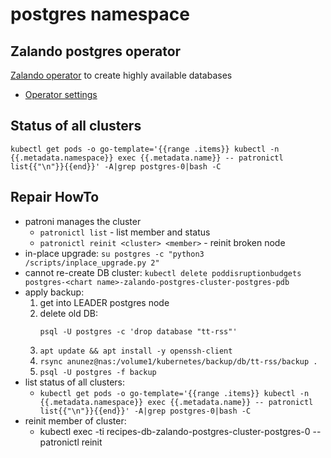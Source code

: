 # postgres namespace

## Zalando postgres operator

[Zalando operator](https://github.com/zalando/postgres-operator) to create highly available databases

* [Operator settings](operator.yaml)

## Status of all clusters

`kubectl get pods -o go-template='{{range .items}} kubectl -n {{.metadata.namespace}} exec {{.metadata.name}} -- patronictl list{{"\n"}}{{end}}' -A|grep postgres-0|bash -C`

## Repair HowTo

- patroni manages the cluster
  - `patronictl list` - list member and status
  - `patronictl reinit <cluster> <member>` - reinit broken node
- in-place upgrade: `su postgres -c "python3 /scripts/inplace_upgrade.py 2"`
- cannot re-create DB cluster: `kubectl delete poddisruptionbudgets postgres-<chart name>-zalando-postgres-cluster-postgres-pdb`
- apply backup:
  1. get into LEADER postgres node
  2. delete old DB: 
     ```
     psql -U postgres -c 'drop database "tt-rss"'
     ```
  2. `apt update && apt install -y openssh-client`
  3. `rsync anunez@nas:/volume1/kubernetes/backup/db/tt-rss/backup .`
  4. `psql -U postgres -f backup`
- list status of all clusters:
  - `kubectl get pods -o go-template='{{range .items}} kubectl -n {{.metadata.namespace}} exec {{.metadata.name}} -- patronictl list{{"\n"}}{{end}}' -A|grep postgres-0|bash -C`
- reinit member of cluster:
  - kubectl exec -ti recipes-db-zalando-postgres-cluster-postgres-0 -- patronictl reinit <cluster name> <cluster member>

